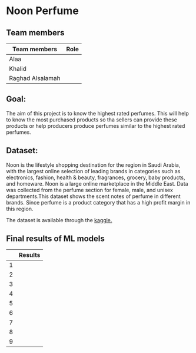 # Noon Perfume


## Team members

| Team members   | Role |
| ----------- | ----------- |
| Alaa |  |
| Khalid | |
| Raghad Alsalamah | |

## Goal:
The aim of this project is to know the highest rated perfumes. This will help to know the most purchased products so tha sellers can provide these products or help producers produce perfumes similar to the highest rated perfumes.

## Dataset:
Noon is the lifestyle shopping destination for the region in Saudi Arabia, with the largest online selection of leading brands in categories such as electronics, fashion, health & beauty, fragrances, grocery, baby products, and homeware. Noon is a large online marketplace in the Middle East.
Data was collected from the perfume section for female, male, and unisex departments.This dataset shows the scent notes of perfume in different brands. Since perfume is a product category that has a high profit margin in this region.

The dataset is available through the [kaggle.](https://www.kaggle.com/datasets/monirahabdulaziz/noon-perfume)


## Final results of ML models

|    | Results |
| ----------- | ----------- |
| 1|  |
| 2|  |
| 3|  |
| 4|  |
| 5|  |
| 6|  |
| 7|  |
| 8|  |
| 9|  |
